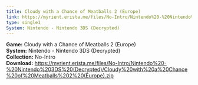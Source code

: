 ```yaml
---
title: Cloudy with a Chance of Meatballs 2 (Europe)
link: https://myrient.erista.me/files/No-Intro/Nintendo%20-%20Nintendo%203DS%20(Decrypted)/Cloudy%20with%20a%20Chance%20of%20Meatballs%202%20(Europe).zip
type: single1
System: Nintendo - Nintendo 3DS (Decrypted)
---
```

<b>Game:</b> Cloudy with a Chance of Meatballs 2 (Europe)<br>
<b>System:</b> Nintendo - Nintendo 3DS (Decrypted)<br>
<b>Collection:</b> No-Intro<br>
<b>Download:</b> https://myrient.erista.me/files/No-Intro/Nintendo%20-%20Nintendo%203DS%20(Decrypted)/Cloudy%20with%20a%20Chance%20of%20Meatballs%202%20(Europe).zip